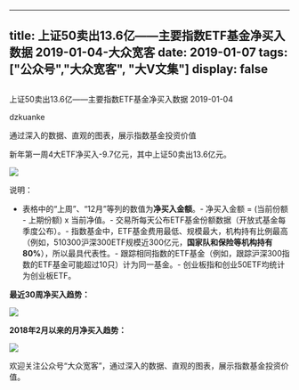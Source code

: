 
---
title:   上证50卖出13.6亿——主要指数ETF基金净买入数据 2019-01-04-大众宽客
date: 2019-01-07
tags: ["公众号","大众宽客", "大V文集"]
display: false
---


## 



上证50卖出13.6亿——主要指数ETF基金净买入数据 2019-01-04




dzkuanke




通过深入的数据、直观的图表，展示指数基金投资价值


新年第一周4大ETF净买入-9.7亿元，其中上证50卖出13.6亿元。

<img class="" data-copyright="0" data-ratio="1.2865671641791045" data-s="300,640" src="https://mmbiz.qpic.cn/mmbiz_png/PKw3FQPmhIgWjb17Aep6icMG5PgSPxKM01kJLicMgHC93YsGFW3nZB6a8IP01cWN3NhtLPibEdVFcDqpzQYTiatjfQ/640?wx_fmt=png" data-type="png" data-w="670" style=""/>

说明：
- 表格中的“上周”、“12月”等列的数值为**净买入金额**。- 净买入金额 = (当前份额 - 上期份额) x 当前净值。- 交易所每天公布ETF基金份额数据（开放式基金每季度公布）。- 指数基金中，ETF基金费用最低、规模最大，机构持有比例最高（例如，510300沪深300ETF规模近300亿元，**国家队和保险等机构持有80%**），所以最具代表性。- 跟踪相同指数的ETF基金（例如，跟踪沪深300指数的ETF基金可能超过10只）计为同一基金。- 创业板指和创业50ETF均统计为创业板ETF。


**最近30周净买入趋势：**

<img class="" data-copyright="0" data-ratio="0.6" data-s="300,640" src="https://mmbiz.qpic.cn/mmbiz_png/PKw3FQPmhIgWjb17Aep6icMG5PgSPxKM0rDD8yca9mkzqibYgIz3u7FXkLanG2gKKqowibz6JYVDQibVxYzcbicKTHQ/640?wx_fmt=png" data-type="png" data-w="2000" style=""/>

**2018年2月以来的月净买入趋势：**

<img class="" data-copyright="0" data-ratio="0.6" data-s="300,640" src="https://mmbiz.qpic.cn/mmbiz_png/PKw3FQPmhIgWjb17Aep6icMG5PgSPxKM0r9f1Giad7vNdItDOl21BMFCSq3oX2YSbAv9ABdtprRY1GIJJ0icjknvA/640?wx_fmt=png" data-type="png" data-w="2000" style=""/>



欢迎关注公众号“大众宽客”，通过深入的数据、直观的图表，展示指数基金投资价值。












